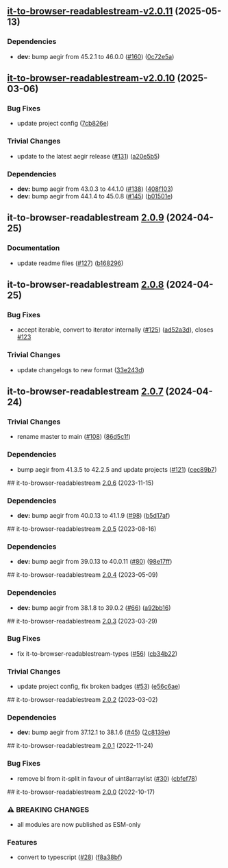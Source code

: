 ## [it-to-browser-readablestream-v2.0.11](https://github.com/achingbrain/it/compare/it-to-browser-readablestream-2.0.10...it-to-browser-readablestream-2.0.11) (2025-05-13)

### Dependencies

* **dev:** bump aegir from 45.2.1 to 46.0.0 ([#160](https://github.com/achingbrain/it/issues/160)) ([0c72e5a](https://github.com/achingbrain/it/commit/0c72e5a14c16439d5d9db75a7a701b21ac6f7290))

## [it-to-browser-readablestream-v2.0.10](https://github.com/achingbrain/it/compare/it-to-browser-readablestream-2.0.9...it-to-browser-readablestream-2.0.10) (2025-03-06)

### Bug Fixes

* update project config ([7cb826e](https://github.com/achingbrain/it/commit/7cb826ed356e8e43b7ffea51727096c2ce87fe21))

### Trivial Changes

* update to the latest aegir release ([#131](https://github.com/achingbrain/it/issues/131)) ([a20e5b5](https://github.com/achingbrain/it/commit/a20e5b54142fd5c7db19d360f5456a8c2747cc3e))

### Dependencies

* **dev:** bump aegir from 43.0.3 to 44.1.0 ([#138](https://github.com/achingbrain/it/issues/138)) ([408f103](https://github.com/achingbrain/it/commit/408f103d17646bc101ad0c4644236bb6b64abf30))
* **dev:** bump aegir from 44.1.4 to 45.0.8 ([#145](https://github.com/achingbrain/it/issues/145)) ([b01501e](https://github.com/achingbrain/it/commit/b01501e36e5085446f459dac95ea91f0304aca1a))

## it-to-browser-readablestream [2.0.9](https://github.com/achingbrain/it/compare/it-to-browser-readablestream-2.0.8...it-to-browser-readablestream-2.0.9) (2024-04-25)


### Documentation

* update readme files ([#127](https://github.com/achingbrain/it/issues/127)) ([b168296](https://github.com/achingbrain/it/commit/b168296357504d70ec4ec0486d6de166f8ee5446))

## it-to-browser-readablestream [2.0.8](https://github.com/achingbrain/it/compare/it-to-browser-readablestream-2.0.7...it-to-browser-readablestream-2.0.8) (2024-04-25)


### Bug Fixes

* accept iterable, convert to iterator internally ([#125](https://github.com/achingbrain/it/issues/125)) ([ad52a3d](https://github.com/achingbrain/it/commit/ad52a3d655dac6686f06e5b811caae9e0fab239b)), closes [#123](https://github.com/achingbrain/it/issues/123)


### Trivial Changes

* update changelogs to new format ([33e243d](https://github.com/achingbrain/it/commit/33e243d6ce096de7fea1d9caf137175d2043ff31))

## it-to-browser-readablestream [2.0.7](https://github.com/achingbrain/it/compare/it-to-browser-readablestream-v2.0.6...it-to-browser-readablestream-2.0.7) (2024-04-24)


### Trivial Changes

* rename master to main ([#108](https://github.com/achingbrain/it/issues/108)) ([86d5c1f](https://github.com/achingbrain/it/commit/86d5c1f2082c79a49ef1e75511abfa7e647fd7b9))


### Dependencies

* bump aegir from 41.3.5 to 42.2.5 and update projects ([#121](https://github.com/achingbrain/it/issues/121)) ([cec89b7](https://github.com/achingbrain/it/commit/cec89b7c790bea695b053e3b6b3c255655def1cd))

## it-to-browser-readablestream [2.0.6](https://github.com/achingbrain/it/compare/it-to-browser-readablestream-v2.0.5...it-to-browser-readablestream-v2.0.6) (2023-11-15)


### Dependencies

* **dev:** bump aegir from 40.0.13 to 41.1.9 ([#98](https://github.com/achingbrain/it/issues/98)) ([b5d17af](https://github.com/achingbrain/it/commit/b5d17af750dfa2191423dcf06f37b06e5a866ec8))

## it-to-browser-readablestream [2.0.5](https://github.com/achingbrain/it/compare/it-to-browser-readablestream-v2.0.4...it-to-browser-readablestream-v2.0.5) (2023-08-16)


### Dependencies

* **dev:** bump aegir from 39.0.13 to 40.0.11 ([#80](https://github.com/achingbrain/it/issues/80)) ([98e17ff](https://github.com/achingbrain/it/commit/98e17ff5f108fce177d98a56c201533a415623e4))

## it-to-browser-readablestream [2.0.4](https://github.com/achingbrain/it/compare/it-to-browser-readablestream-v2.0.3...it-to-browser-readablestream-v2.0.4) (2023-05-09)


### Dependencies

* **dev:** bump aegir from 38.1.8 to 39.0.2 ([#66](https://github.com/achingbrain/it/issues/66)) ([a92bb16](https://github.com/achingbrain/it/commit/a92bb1690e8d584292e37c878d40f437036721a7))

## it-to-browser-readablestream [2.0.3](https://github.com/achingbrain/it/compare/it-to-browser-readablestream-v2.0.2...it-to-browser-readablestream-v2.0.3) (2023-03-29)


### Bug Fixes

* fix it-to-browser-readablestream-types ([#56](https://github.com/achingbrain/it/issues/56)) ([cb34b22](https://github.com/achingbrain/it/commit/cb34b22aa578cb34c8eb5bcd33a19cae63b11597))


### Trivial Changes

* update project config, fix broken badges ([#53](https://github.com/achingbrain/it/issues/53)) ([e56c6ae](https://github.com/achingbrain/it/commit/e56c6ae9a0a766b5eab77040e92b2e034ce52d2e))

## it-to-browser-readablestream [2.0.2](https://github.com/achingbrain/it/compare/it-to-browser-readablestream-v2.0.1...it-to-browser-readablestream-v2.0.2) (2023-03-02)


### Dependencies

* **dev:** bump aegir from 37.12.1 to 38.1.6 ([#45](https://github.com/achingbrain/it/issues/45)) ([2c8139e](https://github.com/achingbrain/it/commit/2c8139ef060efa72c386aa3863e6c575f6f199e5))

## it-to-browser-readablestream [2.0.1](https://github.com/achingbrain/it/compare/it-to-browser-readablestream-v2.0.0...it-to-browser-readablestream-v2.0.1) (2022-11-24)


### Bug Fixes

* remove bl from it-split in favour of uint8arraylist ([#30](https://github.com/achingbrain/it/issues/30)) ([cbfef78](https://github.com/achingbrain/it/commit/cbfef78af74b699b73f0d1c6298606d8d6716d1f))

## it-to-browser-readablestream [2.0.0](https://github.com/achingbrain/it/compare/it-to-browser-readablestream-v1.0.4...it-to-browser-readablestream-v2.0.0) (2022-10-17)


### ⚠ BREAKING CHANGES

* all modules are now published as ESM-only

### Features

* convert to typescript ([#28](https://github.com/achingbrain/it/issues/28)) ([f8a38bf](https://github.com/achingbrain/it/commit/f8a38bfb1b902e8101f1077eb33c3cea49819464))
